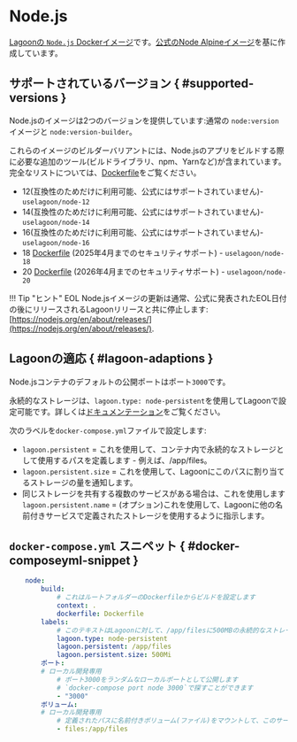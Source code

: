 # Node.js

[Lagoonの `Node.js` Dockerイメージ](https://github.com/uselagoon/lagoon-images/tree/main/images/node)です。[公式のNode Alpineイメージ](https://hub.docker.com/_/node/)を基に作成しています。

## サポートされているバージョン { #supported-versions }

Node.jsのイメージは2つのバージョンを提供しています:通常の `node:version` イメージと `node:version-builder`。

これらのイメージのビルダーバリアントには、Node.jsのアプリをビルドする際に必要な追加のツール(ビルドライブラリ、npm、Yarnなど)が含まれています。完全なリストについては、[Dockerfile](https://github.com/uselagoon/lagoon-images/tree/main/images/node-builder)をご覧ください。

* 12(互換性のためだけに利用可能、公式にはサポートされていません)- `uselagoon/node-12`
* 14(互換性のためだけに利用可能、公式にはサポートされていません)- `uselagoon/node-14`
* 16(互換性のためだけに利用可能、公式にはサポートされていません)- `uselagoon/node-16`
* 18 [Dockerfile](https://github.com/uselagoon/lagoon-images/blob/main/images/node/18.Dockerfile) (2025年4月までのセキュリティサポート) - `uselagoon/node-18`
* 20 [Dockerfile](https://github.com/uselagoon/lagoon-images/blob/main/images/node/20.Dockerfile) (2026年4月までのセキュリティサポート) - `uselagoon/node-20`

!!! Tip "ヒント"
    EOL Node.jsイメージの更新は通常、公式に発表されたEOL日付の後にリリースされるLagoonリリースと共に停止します:[https://nodejs.org/en/about/releases/](https://nodejs.org/en/about/releases/).

## Lagoonの適応 { #lagoon-adaptions }

Node.jsコンテナのデフォルトの公開ポートはポート`3000`です。

永続的なストレージは、`lagoon.type: node-persistent`を使用してLagoonで設定可能です。詳しくは[ドキュメンテーション](../concepts-basics/docker-compose-yml.md#persistent-storage)をご覧ください。

次のラベルを`docker-compose.yml`ファイルで設定します:

* `lagoon.persistent` = これを使用して、コンテナ内で永続的なストレージとして使用するパスを定義します - 例えば、/app/files。
* `lagoon.persistent.size` = これを使用して、Lagoonにこのパスに割り当てるストレージの量を通知します。
* 同じストレージを共有する複数のサービスがある場合は、これを使用します
`lagoon.persistent.name` = (オプション)これを使用して、Lagoonに他の名前付きサービスで定義されたストレージを使用するように指示します。

## `docker-compose.yml` スニペット { #docker-composeyml-snippet }

```yaml title="docker-compose.yml"
    node:
        build:
            # これはルートフォルダーのDockerfileからビルドを設定します
            context: .
            dockerfile: Dockerfile
        labels:
            # このテキストはLagoonに対して、/app/filesに500MBの永続的なストレージを持つノードサービスとして設定されていることを伝えています。
            lagoon.type: node-persistent
            lagoon.persistent: /app/files
            lagoon.persistent.size: 500Mi
        ポート:
        # ローカル開発専用
            # ポート3000をランダムなローカルポートとして公開します
            # `docker-compose port node 3000`で探すことができます
            - "3000"
        ボリューム:
        # ローカル開発専用
            # 定義されたパスに名前付きボリューム(ファイル)をマウントして、このサービスの本番環境をレプリケートします
            - files:/app/files
```
